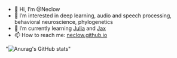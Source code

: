 - 👋 Hi, I’m @Neclow
- 👀 I’m interested in deep learning, audio and speech processing, behavioral neuroscience, phylogenetics
- 🌱 I’m currently learning [Julia](http://www.julialang.org) and [Jax](https://github.com/google/jax)
- 📫 How to reach me: [neclow.github.io](neclow.github.io)

"![Anurag's GitHub stats](https://github-readme-stats.vercel.app/api?username=Neclow&count_private=true)"

<!---
Neclow/Neclow is a ✨ special ✨ repository because its `README.md` (this file) appears on your GitHub profile.
You can click the Preview link to take a look at your changes.
--->
